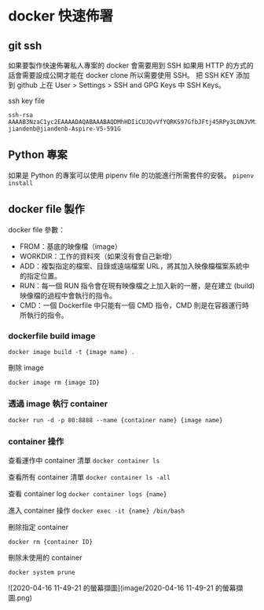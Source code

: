 # docker 快速佈署

## git ssh

如果要製作快速佈署私人專案的 docker 會需要用到 SSH
如果用 HTTP 的方式的話會需要設成公開才能在 docker clone 所以需要使用 SSH。
把 SSH KEY 添加到 github 上在 User > Settings > SSH and GPG Keys 中 SSH Keys。

ssh key file

```
ssh-rsa AAAAB3NzaC1yc2EAAAADAQABAAABAQDMhHDIiCUJQvVfYQRKS97GfbJFtj45RPy3LONJVMiprxVD2rm6KA22c9IPypWH3igPkLfLtbxk0IMvBl04svxx1Ay/fc3rF/RRH3bEwB+mFzBpIdaKAUKnkzXmLxZjU0WoSdl9HLGioZkV1hKLcIfyc0ebW3DBuhZI0+bKU6BjPY5W5cNelj+ofZRoIU9o2PyqiWTeta81WO25fU/tZqMoKLXvVz0aAv5fHJwFBoCguJOZZ8rQepmE3AUh6yXjNMr/CcYmBXKiqOiW5e5s/YWlIvJLy+XbVsb4LCnbTBHQd99RYkPGc2j/uRHkbNHbltcsPDsC9f412LnpbQ9Gn0xN jiandenb@jiandenb-Aspire-V5-591G
```

## Python 專案

如果是 Python 的專案可以使用 pipenv file 的功能進行所需套件的安裝。
`pipenv install`

## docker file 製作

docker file 參數：
-	FROM：基底的映像檔（image）
-	WORKDIR：工作的資料夾（如果沒有會自己新增）
-	ADD：複製指定的檔案、目錄或遠端檔案 URL，將其加入映像檔檔案系統中的指定位置。
-	RUN：每一個 RUN 指令會在現有映像檔之上加入新的一層，是在建立 (build) 映像檔的過程中會執行的指令。
-	CMD：一個 Dockerfile 中只能有一個 CMD 指令，CMD 則是在容器運行時所執行的指令。

### dockerfile build image

`docker image build -t {image name} .`

刪除 image

`docker image rm {image ID}`

### 透過 image 執行 container

`docker run -d -p 80:8888 --name {container name} {image name}`

### container 操作

查看運作中 container 清單
`docker container ls `

查看所有 container 清單
`docker container ls -all`

查看 container log
`docker container logs {name}`

進入 container 操作
`docker exec -it {name} /bin/bash`

刪除指定 container

`docker rm {container ID}`

刪除未使用的 container

`docker system prune`



![2020-04-16 11-49-21 的螢幕擷圖](image/2020-04-16 11-49-21 的螢幕擷圖.png)